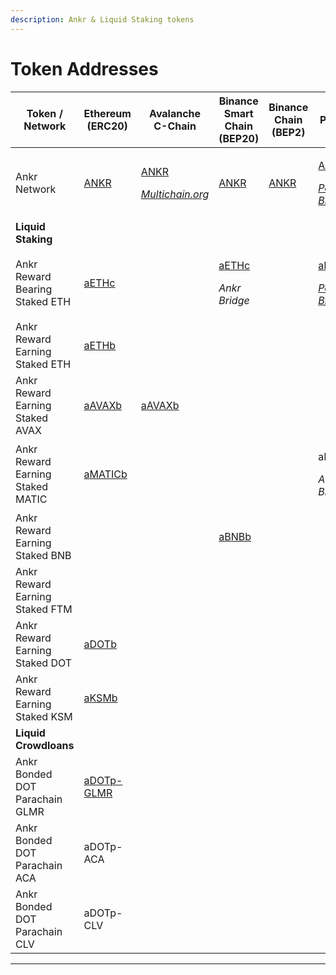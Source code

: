```yaml
---
description: Ankr & Liquid Staking tokens
---
```


# Token Addresses

| Token / Network                  | Ethereum (ERC20)                                                                             | Avalanche C-Chain                                                                                                                                                                              | Binance Smart Chain (BEP20)                                                                                                         | Binance Chain (BEP2)                                | Polygon                                                                                                                                                                                                       | Fantom                                                                                                                                                                                       |
| -------------------------------- | -------------------------------------------------------------------------------------------- | ---------------------------------------------------------------------------------------------------------------------------------------------------------------------------------------------- | ----------------------------------------------------------------------------------------------------------------------------------- | --------------------------------------------------- | ------------------------------------------------------------------------------------------------------------------------------------------------------------------------------------------------------------- | -------------------------------------------------------------------------------------------------------------------------------------------------------------------------------------------- |
| Ankr Network                     | [ANKR](https://etherscan.io/token/0x8290333cef9e6d528dd5618fb97a76f268f3edd4#balances)       | <p><a href="https://snowtrace.io/token/0x20cf1b6e9d856321ed4686877cf4538f2c84b4de#balances">ANKR</a> </p><p><em></em><a href="https://multichain.org"><em>Multichain.org</em></a><em></em></p> | [ANKR](https://bscscan.com/token/0xf307910a4c7bbc79691fd374889b36d8531b08e3#balances)                                               | [ANKR](https://explorer.binance.org/asset/ANKR-E97) | <p><a href="https://polygonscan.com/token/0x101a023270368c0d50bffb62780f4afd4ea79c35#balances">ANKR</a> </p><p><em></em><a href="https://wallet.polygon.technology"><em>Polygon Bridge</em></a><em></em></p>  | <p><a href="https://ftmscan.com/token/0x0615dbba33fe61a31c7ed131bda6655ed76748b1#balances">ANKR</a></p><p><em></em><a href="https://multichain.org"><em>Multichain.org</em></a><em></em></p> |
| **Liquid Staking**               |                                                                                              |                                                                                                                                                                                                |                                                                                                                                     |                                                     |                                                                                                                                                                                                               |                                                                                                                                                                                              |
| Ankr Reward Bearing Staked ETH   | [aETHc](https://etherscan.io/token/0xE95A203B1a91a908F9B9CE46459d101078c2c3cb#balances)      |                                                                                                                                                                                                | <p><a href="https://bscscan.com/token/0x973616ff3b9d8f88411c5b4e6f928ee541e4d01f#balances">aETHc</a></p><p><em>Ankr Bridge</em></p> |                                                     | <p><a href="https://polygonscan.com/token/0x101a023270368c0d50bffb62780f4afd4ea79c35#balances">aETHc</a> </p><p><em></em><a href="https://wallet.polygon.technology"><em>Polygon Bridge</em></a><em></em></p> |                                                                                                                                                                                              |
| Ankr Reward Earning Staked ETH   | [aETHb](https://etherscan.io/token/0xd01ef7c0a5d8c432fc2d1a85c66cf2327362e5c6#balances)      |                                                                                                                                                                                                |                                                                                                                                     |                                                     |                                                                                                                                                                                                               |                                                                                                                                                                                              |
| Ankr Reward Earning Staked AVAX  | [aAVAXb](https://etherscan.io/token/0x30176cecb6dbf0869d59493142925a0287b12216#balances)     | [aAVAXb](https://snowtrace.io/token/0x6C6f910A79639dcC94b4feEF59Ff507c2E843929#balances)                                                                                                       |                                                                                                                                     |                                                     |                                                                                                                                                                                                               |                                                                                                                                                                                              |
| Ankr Reward Earning Staked MATIC | [aMATICb](https://etherscan.io/token/0x99534ef705df1fff4e4bd7bbaaf9b0dff038ebfe#balances)    |                                                                                                                                                                                                |                                                                                                                                     |                                                     | <p>aMATICb</p><p><em>Ankr Bridge</em></p>                                                                                                                                                                     |                                                                                                                                                                                              |
| Ankr Reward Earning Staked BNB   |                                                                                              |                                                                                                                                                                                                | [aBNBb](https://bscscan.com/token/0xBb1Aa6e59E5163D8722a122cd66EBA614b59df0d#balances)                                              |                                                     |                                                                                                                                                                                                               |                                                                                                                                                                                              |
| Ankr Reward Earning Staked FTM   |                                                                                              |                                                                                                                                                                                                |                                                                                                                                     |                                                     |                                                                                                                                                                                                               | [aFTMb](https://ftmscan.com/token/0xb42bf10ab9df82f9a47b86dd76eee4ba848d0fa2#balances)                                                                                                       |
| Ankr Reward Earning Staked DOT   | [aDOTb](https://etherscan.io/token/0x5cc56c266143f29a5054b9ae07f3ac3513a7965e#balances)      |                                                                                                                                                                                                |                                                                                                                                     |                                                     |                                                                                                                                                                                                               |                                                                                                                                                                                              |
| Ankr Reward Earning Staked KSM   | [aKSMb](https://etherscan.io/token/0x84da8e731172827fcb233b911678e2a82e27baf2#balances)      |                                                                                                                                                                                                |                                                                                                                                     |                                                     |                                                                                                                                                                                                               |                                                                                                                                                                                              |
| **Liquid Crowdloans**            |                                                                                              |                                                                                                                                                                                                |                                                                                                                                     |                                                     |                                                                                                                                                                                                               |                                                                                                                                                                                              |
| Ankr Bonded DOT Parachain GLMR   | [aDOTp-GLMR](https://etherscan.io/token/0xc6164272365951bd824a24502d26556526044eac#balances) |                                                                                                                                                                                                |                                                                                                                                     |                                                     |                                                                                                                                                                                                               |                                                                                                                                                                                              |
| Ankr Bonded DOT Parachain ACA    | aDOTp-ACA                                                                                    |                                                                                                                                                                                                |                                                                                                                                     |                                                     |                                                                                                                                                                                                               |                                                                                                                                                                                              |
| Ankr Bonded DOT Parachain CLV    | aDOTp-CLV                                                                                    |                                                                                                                                                                                                |                                                                                                                                     |                                                     |                                                                                                                                                                                                               |                                                                                                                                                                                              |

****
